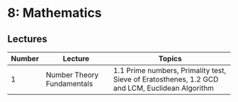 # 8: Mathematics 

## Lectures

Number | Lecture                    | Topics
-------| ---------------------------|----------
1      | Number Theory Fundamentals | 1.1 Prime numbers, Primality test, Sieve of Eratosthenes, 1.2 GCD and LCM, Euclidean Algorithm
